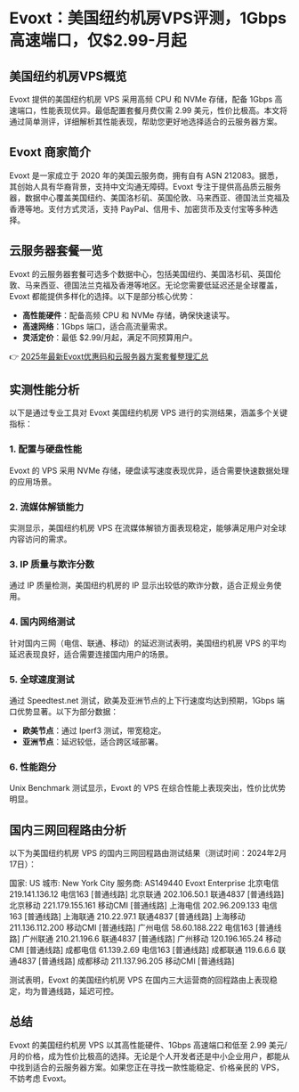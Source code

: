 # Evoxt：美国纽约机房VPS评测，1Gbps高速端口，仅$2.99-月起

## 美国纽约机房VPS概览

Evoxt 提供的美国纽约机房 VPS 采用高频 CPU 和 NVMe 存储，配备 1Gbps 高速端口，性能表现优异。最低配置套餐月费仅需 2.99 美元，性价比极高。本文将通过简单测评，详细解析其性能表现，帮助您更好地选择适合的云服务器方案。

## Evoxt 商家简介

Evoxt 是一家成立于 2020 年的美国云服务商，拥有自有 ASN 212083。据悉，其创始人具有华裔背景，支持中文沟通无障碍。Evoxt 专注于提供高品质云服务器，数据中心覆盖美国纽约、美国洛杉矶、英国伦敦、马来西亚、德国法兰克福及香港等地。支付方式灵活，支持 PayPal、信用卡、加密货币及支付宝等多种选择。

## 云服务器套餐一览

Evoxt 的云服务器套餐可选多个数据中心，包括美国纽约、美国洛杉矶、英国伦敦、马来西亚、德国法兰克福及香港等地区。无论您需要低延迟还是全球覆盖，Evoxt 都能提供多样化的选择。以下是部分核心优势：

- **高性能硬件**：配备高频 CPU 和 NVMe 存储，确保快速读写。
- **高速网络**：1Gbps 端口，适合高流量需求。
- **灵活定价**：最低 $2.99/月起，满足不同预算用户。

👉 [2025年最新Evoxt优惠码和云服务器方案套餐整理汇总](https://bit.ly/evoxt)

## 实测性能分析

以下是通过专业工具对 Evoxt 美国纽约机房 VPS 进行的实测结果，涵盖多个关键指标：

### 1. 配置与硬盘性能
Evoxt 的 VPS 采用 NVMe 存储，硬盘读写速度表现优异，适合需要快速数据处理的应用场景。

### 2. 流媒体解锁能力
实测显示，美国纽约机房 VPS 在流媒体解锁方面表现稳定，能够满足用户对全球内容访问的需求。

### 3. IP 质量与欺诈分数
通过 IP 质量检测，美国纽约机房的 IP 显示出较低的欺诈分数，适合正规业务使用。

### 4. 国内网络测试
针对国内三网（电信、联通、移动）的延迟测试表明，美国纽约机房 VPS 的平均延迟表现良好，适合需要连接国内用户的场景。

### 5. 全球速度测试
通过 Speedtest.net 测试，欧美及亚洲节点的上下行速度均达到预期，1Gbps 端口优势显著。以下为部分数据：
- **欧美节点**：通过 Iperf3 测试，带宽稳定。
- **亚洲节点**：延迟较低，适合跨区域部署。

### 6. 性能跑分
Unix Benchmark 测试显示，Evoxt 的 VPS 在综合性能上表现突出，性价比优势明显。

## 国内三网回程路由分析

以下为美国纽约机房 VPS 的国内三网回程路由测试结果（测试时间：2024年2月17日）：

国家: US 城市: New York City 服务商: AS149440 Evoxt Enterprise
北京电信 219.141.136.12 电信163 [普通线路]
北京联通 202.106.50.1 联通4837 [普通线路]
北京移动 221.179.155.161 移动CMI [普通线路]
上海电信 202.96.209.133 电信163 [普通线路]
上海联通 210.22.97.1 联通4837 [普通线路]
上海移动 211.136.112.200 移动CMI [普通线路]
广州电信 58.60.188.222 电信163 [普通线路]
广州联通 210.21.196.6 联通4837 [普通线路]
广州移动 120.196.165.24 移动CMI [普通线路]
成都电信 61.139.2.69 电信163 [普通线路]
成都联通 119.6.6.6 联通4837 [普通线路]
成都移动 211.137.96.205 移动CMI [普通线路]

测试表明，Evoxt 的美国纽约机房 VPS 在国内三大运营商的回程路由上表现稳定，均为普通线路，延迟可控。

## 总结

Evoxt 的美国纽约机房 VPS 以其高性能硬件、1Gbps 高速端口和低至 2.99 美元/月的价格，成为性价比极高的选择。无论是个人开发者还是中小企业用户，都能从中找到适合的云服务器方案。如果您正在寻找一款性能稳定、价格亲民的 VPS，不妨考虑 Evoxt。